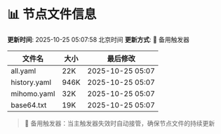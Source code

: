 # 📊 节点文件信息

**更新时间**: 2025-10-25 05:07:58 北京时间
**更新方式**: 🔄 备用触发器

| 文件名 | 大小 | 最后修改 |
|--------|------|----------|
| all.yaml | 22K | 2025-10-25 05:07 |
| history.yaml | 946K | 2025-10-25 05:07 |
| mihomo.yaml | 32K | 2025-10-25 05:07 |
| base64.txt | 19K | 2025-10-25 05:07 |

> 🔄 备用触发器：当主触发器失效时自动接管，确保节点文件的持续更新

